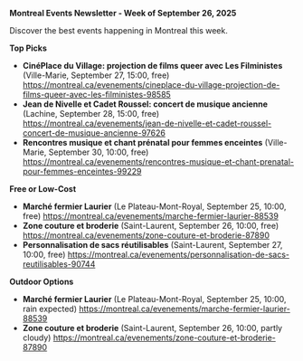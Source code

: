 **Montreal Events Newsletter - Week of September 26, 2025**

Discover the best events happening in Montreal this week.

**Top Picks**

* **CinéPlace du Village: projection de films queer avec Les Filministes** (Ville-Marie, September 27, 15:00, free) 
  https://montreal.ca/evenements/cineplace-du-village-projection-de-films-queer-avec-les-filministes-98585
* **Jean de Nivelle et Cadet Roussel: concert de musique ancienne** (Lachine, September 28, 15:00, free) 
  https://montreal.ca/evenements/jean-de-nivelle-et-cadet-roussel-concert-de-musique-ancienne-97626
* **Rencontres musique et chant prénatal pour femmes enceintes** (Ville-Marie, September 30, 10:00, free) 
  https://montreal.ca/evenements/rencontres-musique-et-chant-prenatal-pour-femmes-enceintes-99229

**Free or Low-Cost**

* **Marché fermier Laurier** (Le Plateau-Mont-Royal, September 25, 10:00, free) 
  https://montreal.ca/evenements/marche-fermier-laurier-88539
* **Zone couture et broderie** (Saint-Laurent, September 26, 10:00, free) 
  https://montreal.ca/evenements/zone-couture-et-broderie-87890
* **Personnalisation de sacs réutilisables** (Saint-Laurent, September 27, 10:00, free) 
  https://montreal.ca/evenements/personnalisation-de-sacs-reutilisables-90744

**Outdoor Options**

* **Marché fermier Laurier** (Le Plateau-Mont-Royal, September 25, 10:00, rain expected) 
  https://montreal.ca/evenements/marche-fermier-laurier-88539
* **Zone couture et broderie** (Saint-Laurent, September 26, 10:00, partly cloudy) 
  https://montreal.ca/evenements/zone-couture-et-broderie-87890